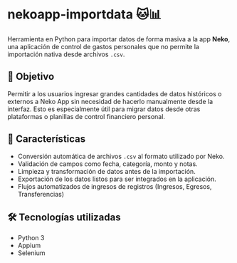 # nekoapp-importdata 🐱📊

Herramienta en Python para importar datos de forma masiva a la app **Neko**, una aplicación de control de gastos personales que no permite la importación nativa desde archivos `.csv`.

## 🎯 Objetivo

Permitir a los usuarios ingresar grandes cantidades de datos históricos o externos a Neko App sin necesidad de hacerlo manualmente desde la interfaz. Esto es especialmente útil para migrar datos desde otras plataformas o planillas de control financiero personal.

## 🚀 Características

- Conversión automática de archivos `.csv` al formato utilizado por Neko.
- Validación de campos como fecha, categoría, monto y notas.
- Limpieza y transformación de datos antes de la importación.
- Exportación de los datos listos para ser integrados en la aplicación.
- Flujos automatizados de ingresos de registros (Ingresos, Egresos, Transferencias)

## 🛠️ Tecnologías utilizadas

- Python 3
- Appium
- Selenium

